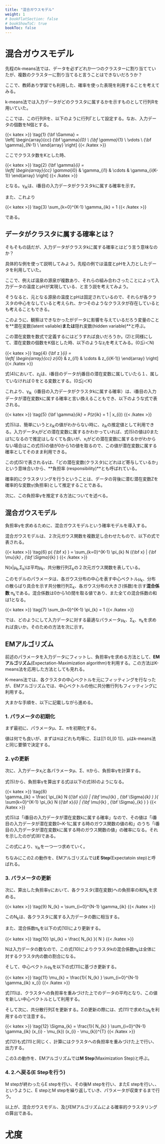 ```yaml
---
title: "混合ガウスモデル"
weight: 1
# bookFlatSection: false
# bookShowToC: true
bookToc: false
---
```


# 混合ガウスモデル

先程のk-means法では、データを必ずどれか一つのクラスターに割り当てていたが、複数のクラスターに割り当てると言うことはできないだろうか？

ここで、教師あり学習でも利用した、確率を使った表現を利用することを考えてみる。

k-means法では入力データがどのクラスタに属するかを示すものとして行列Rを用いていた。

ここでは、この行列Rを、以下のように行列Γとして設定する。なお、入力データの個数をN個とする。

{{< katex  >}}
\tag{1}  {\bf \Gamma}  =  
                \left[
                    \begin{array}{cc}
                    {\bf \gamma}_{0} \\
                    {\bf \gamma}_{1} \\
                    \vdots \\
                    {\bf \gamma}_{N-1} \\
                    \end{array}
                \right]
{{< /katex >}}

ここでクラスタ数をKとした時、

{{< katex  >}}
\tag{2}  {\bf \gamma}_{i}  =  
                \left[
                    \begin{array}{cc}
                    \gamma_{i0}  & \gamma_{i1} & \cdots & \gamma_{i(K-1)}
                    \end{array}
                \right]
{{< /katex >}}

となる。γ<sub>ik</sub>は、i番目の入力データがクラスタkに属する確率を示す。

また、これより

{{< katex  >}}
\tag{3}  \sum_{k=0}^{K-1} \gamma_{ik}  =  1
{{< /katex >}}

である。

## データがクラスタに属する確率とは？

そもそもの話だが、入力データがクラスタkに属する確率とはどう言う意味なのか？

具体的な例を使って説明してみよう。先程の例では温度とpHを入力としたデータを利用していた。

ここで、例えば温泉の源泉が複数あり、それらの組み合わさったことによって入力データの温度とpHが実現している、と言う説を考えてみよう。

そうなると、元となる源泉の温度とpHは固定されているので、それらが各クラスタの中心をなしていると考えられ、かつそのようなクラスタが存在しているとも考えることもできる。

このように、観察はできなかったがデータに影響を与えているだろう変量のことを**潜在変数(latent valiable)**または**隠れ変数(hidden variable)**と呼ぶ。


この潜在変数を数式で定義するにはどうすれば良いだろうか。(2)と同様にして、潜在変数の個数をK個とした時、以下のようなz<sub>i</sub>を考えてみる。(0≦i＜N)

{{< katex  >}}
\tag{4}  {\bf z }_{i}  =  
                \left[
                    \begin{array}{cc}
                    z_{i0}  & z_{i1} & \cdots & z_{i(K-1)}
                    \end{array}
                \right]
{{< /katex >}}

式(4)において、z<sub>ij</sub>は、i番目のデータがj番目の潜在変数に属していたら１、属していなければ０をとる変数とする。(0≦j＜K)

これより、γ<sub>ik</sub>（i番目の入力データがクラスタkに属する確率）は、i番目の入力データが潜在変数kに属する確率と言い換えることもでき、以下のような式で表される。

{{< katex  >}}
\tag{5}  {\bf \gamma}_{ik}   =  P(z_{ik} = 1 | x_{i})
{{< /katex >}}

式(5)は、簡単にいうとz<sub>ik</sub>の値がわからない時に、z<sub>ik</sub>の推定値として利用できる。入力データx<sub>i</sub>がどの潜在変数に属するかわかっていれば、式(5)の値は0または1になるので推定はしなくても良いが、x<sub>i</sub>がどの潜在変数に属するかがわからない場合はこの式(5)の値が0から1の値を取るので、この値が潜在変数に属する確率としてそのまま利用できる。

この式(5)で表されるγは、「どの潜在変数(クラスタ)にどれほど寄与しているか」という意味合いから、**負担率 (responsibility)**とも呼ばれている。

確率的にクラスタリングを行うということは、データの背後に潜む潜在変数Zを確率的な変数γ(負担率)として推定することである。

次に、この負担率γを推定する方法についてを述べる。


## 混合ガウスモデル

負担率γを求めるために、混合ガウスモデルという確率モデルを導入する。

混合ガウスモデルは、２次元ガウス関数を複数足し合わせたもので、以下の式で表される。

{{< katex  >}}
\tag{6}  p( {\bf x} )  =  \sum_{k=0}^{K-1} \pi_{k} N ({\bf x} | {\bf \mu}_{k} , {\bf \Sigma}_{k} )
{{< /katex >}}


N(x|μ<sub>k</sub>,Σ<sub>k</sub>)は平均μ<sub>k</sub>、共分散行列Σ<sub>k</sub>の２次元ガウス関数を表している。

このモデルのパラメータは、各ガウス分布の中心を表す中心ベクトルμ<sub>k</sub>、分布の散らばり具合を示す共分散行列Σ<sub>k</sub>、各ガウス分布の大きさ(係数)を示す**混合係数** π<sub>k</sub>である。混合係数は0から1の間を取る値であり、また全ての混合係数の和は1となる。


{{< katex  >}}
\tag{7}  \sum_{k=0}^{K-1} \pi_{k}  =  1
{{< /katex >}}

では、どのようにして入力データに対する最適なパラメータμ<sub>k</sub>、Σ<sub>k</sub>、π<sub>k</sub>を求めれば良いか。そのための方法を次に示す。


## EMアルゴリズム

前述のパラメータを入力データにフィットし、負担率γを求める方法として、**EMアルゴリズム**(Expectation-Maximization algorithm)を利用する。この方法はK-means法を応用した方法としても見れる。

K-means法では、各クラスタの中心ベクトルを元にフィッティングを行なったが、EMアルゴリズムでは、中心ベクトルの他に共分散行列もフィッティングに利用する。

大まかな手順を、以下に記載しながら進める。

### 1. パラメータの初期化

まず最初に、パラメータμ、Σ、πを初期化する。

値は何でも良いが、まずはπはどれも均等に、Σは[[1 0],[0 1]]、μはk-means法と同じ要領で決定する。


### 2. γの更新

次に、入力データx<sub>i</sub>と各パラメータμ、Σ、πから、負担率γを計算する。

式(5)から、負担率γを算出する式は以下の式(8)のようになる。

{{< katex  >}}
\tag{8}  
\gamma_{ik} = \frac{ \pi_{ik} N  ({\bf x}_{i} | {\bf \mu}_{k} , {\bf \Sigma}_{k} ) }{ \sum_{k=0}^{K-1} \pi_{k} N  ({\bf x}_{i} | {\bf \mu}_{k} , {\bf \Sigma}_{k} )  } 
{{< /katex >}}

式(5)は「i番目の入力データが潜在変数kに属する確率」なので、その値は「i番目の入力データが潜在変数0~K-1に属する時のガウス関数の値の和」のうち「i番目の入力データが潜在変数kに属する時のガウス関数の値」の確率になる。それを示したのが式(8)である。

この式により、γ<sub>ik</sub>を一つ一つ求めていく。

ちなみにこの2.の動作を、EMアルゴリズムでは**E Step**(Expectatoin step)と呼ばれる。

### 3. パラメータの更新

次に、算出した負担率γにおいて、各クラスタ(潜在変数)への負担率の和N<sub>k</sub>を求める。

{{< katex  >}}
\tag{9}  N_{k} = \sum_{i=0}^{N-1} \gamma_{ik}
{{< /katex >}}

このN<sub>k</sub>は、各クラスタに属する入力データの数に相当する。

また、混合係数π<sub>k</sub>を以下の式(10)により更新する。

{{< katex  >}}
\tag{10}  \pi_{k} = \frac{ N_{k} }{ N }
{{< /katex >}}

Nは入力データの数なので、この式(10)によりクラスタkの混合係数π<sub>k</sub>は全体に対するクラスタ内の数の割合になる。

そして、中心ベクトルμ<sub>k</sub>を以下の式(11)に基づき更新する。

{{< katex  >}}
\tag{11}  \mu_{k} = \frac{1}{ N_{k} } \sum_{i=0}^{N-1} \gamma_{ik} x_{i}
{{< /katex >}}

式(11)は、クラスタへの負担率を重みづけた上でのデータの平均となり、この値を新しい中心ベクトルとして利用する。

そして次に、共分散行列Σを更新する。Σの更新の際には、式(11)で求めたμ<sub>k</sub>を利用するので注意する。

{{< katex  >}}
\tag{12}  \Sigma_{k} = \frac{1}{ N_{k} } \sum_{i=0}^{N-1} \gamma_{ik} (x_{i} - \mu_{k}) (x_{i} - \mu_{k})^{T}
{{< /katex >}}

式(12)も式(11)と同じく、計算にはクラスタへの負担率を重みづけた上で行い、出力する。

この3.の動作を、EMアルゴリズムでは**M Step**(Maximization Step)と呼ぶ。

### 4.  2.へ戻る(E Stepを行う)

M stepが終わったらE stepを行い、その後M stepを行い、またE stepを行い、、というように、E stepとM stepを繰り返していき、パラメータが収束するまで行う。


以上が、混合ガウスモデル、及びEMアルゴリズムによる確率的クラスタリングの算出である。


# 尤度

